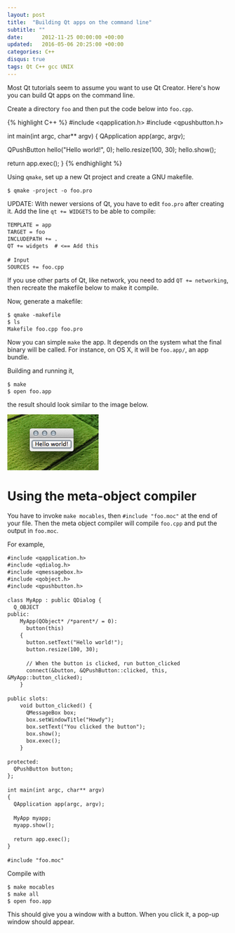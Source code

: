 ```yaml
---
layout: post
title:  "Building Qt apps on the command line"
subtitle: ""
date:      2012-11-25 00:00:00 +00:00
updated:   2016-05-06 20:25:00 +00:00
categories: C++
disqus: true
tags: Qt C++ gcc UNIX
---
```


Most Qt tutorials seem to assume you want to use Qt Creator.
Here's how you can build Qt apps on the command line.

Create a directory `foo` and then put the code below into `foo.cpp`.

{% highlight C++ %}
#include <qapplication.h>
#include <qpushbutton.h>

int main(int argc, char** argv)
{
  QApplication app(argc, argv);

  QPushButton hello("Hello world!", 0);
  hello.resize(100, 30);
  hello.show();

  return app.exec();
}
{% endhighlight %}

Using `qmake`, set up a new Qt project and create a GNU makefile.

    $ qmake -project -o foo.pro

UPDATE: With newer versions of Qt, you have to edit `foo.pro` after creating
it. Add the line `qt += WIDGETS` to be able to compile:

    TEMPLATE = app
    TARGET = foo
    INCLUDEPATH += .
    QT += widgets  # <== Add this

    # Input
    SOURCES += foo.cpp

If you use other parts of Qt, like network, you need to add `QT += networking`,
then recreate the makefile below to make it compile.

Now, generate a makefile:

    $ qmake -makefile
    $ ls
    Makefile foo.cpp foo.pro

Now you can simple `make` the app.  It depends on the system what the final
binary will be called.  For instance, on OS X, it will be `foo.app/`, an app
bundle.

Building and running it,

    $ make
    $ open foo.app

the result should look similar to the image below.

!["Hello, world" in Qt](/gfx/post/qt-gcc.png)

Using the meta-object compiler
==============================

You have to invoke `make mocables`, then `#include "foo.moc"` at the end of
your file. Then the meta object compiler will compile `foo.cpp` and put the
output in `foo.moc`.

For example,

    #include <qapplication.h>
    #include <qdialog.h>
    #include <qmessagebox.h>
    #include <qobject.h>
    #include <qpushbutton.h>

    class MyApp : public QDialog {
      Q_OBJECT
    public:
        MyApp(QObject* /*parent*/ = 0):
          button(this)
        {
          button.setText("Hello world!");
          button.resize(100, 30);

          // When the button is clicked, run button_clicked
          connect(&button, &QPushButton::clicked, this, &MyApp::button_clicked);
        }

    public slots:
        void button_clicked() {
          QMessageBox box;
          box.setWindowTitle("Howdy");
          box.setText("You clicked the button");
          box.show();
          box.exec();
        }

    protected:
      QPushButton button;
    };

    int main(int argc, char** argv)
    {
      QApplication app(argc, argv);

      MyApp myapp;
      myapp.show();

      return app.exec();
    }

    #include "foo.moc"

Compile with

    $ make mocables
    $ make all
    $ open foo.app

This should give you a window with a button. When you click it, a pop-up window
should appear.

